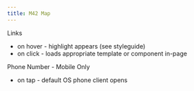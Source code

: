 ```yaml
---
title: M42 Map
---
```


Links

- on hover - highlight appears (see styleguide)
- on click - loads appropriate template or component in-page

Phone Number - Mobile Only

- on tap - default OS phone client opens
